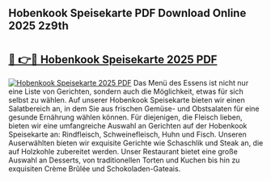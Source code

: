 ## Hobenkook Speisekarte PDF Download Online 2025 2z9th

# <h2><a href="http://gc8tp2o.nevu.top/?p=Hobenkook+Speisekarte">🔗 👉🔴 Hobenkook Speisekarte 2025 PDF</a></h2>

[![Hobenkook Speisekarte 2025 PDF](https://i.imgur.com/dBaPXMq.png)](http://gc8tp2o.nevu.top/?p=Hobenkook+Speisekarte)
Das Menü des Essens ist nicht nur eine Liste von Gerichten, sondern auch die Möglichkeit, etwas für sich selbst zu wählen. Auf unserer Hobenkook Speisekarte bieten wir einen Salatbereich an, in dem Sie aus frischen Gemüse- und Obstsalaten für eine gesunde Ernährung wählen können. Für diejenigen, die Fleisch lieben, bieten wir eine umfangreiche Auswahl an Gerichten auf der Hobenkook Speisekarte an: Rindfleisch, Schweinefleisch, Huhn und Fisch. Unseren Auserwählten bieten wir exquisite Gerichte wie Schaschlik und Steak an, die auf Holzkohle zubereitet werden. Unser Restaurant bietet eine große Auswahl an Desserts, von traditionellen Torten und Kuchen bis hin zu exquisiten Crème Brûlée und Schokoladen-Gateais.

